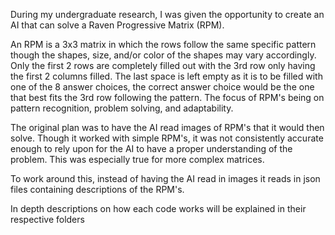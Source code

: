 During my undergraduate research, I was given the opportunity to create an AI that can solve a Raven Progressive Matrix (RPM).

An RPM is a 3x3 matrix in which the rows follow the same specific pattern though the shapes, size, and/or color of the shapes may vary accordingly. Only the first 2 rows are completely filled out with the 3rd row only having the first 2 columns filled. The last space is left empty as it is to be filled with one of the 8 answer choices, the correct answer choice would be the one that best fits the 3rd row following the pattern. The focus of RPM's being on pattern recognition, problem solving, and adaptability.

The original plan was to have the AI read images of RPM's that it would then solve. Though it worked with simple RPM's, it was not consistently accurate enough to rely upon for the AI to have a proper understanding of the problem. This was especially true for more complex matrices.

To work around this, instead of having the AI read in images it reads in json files containing descriptions of the RPM's.

In depth descriptions on how each code works will be explained in their respective folders
